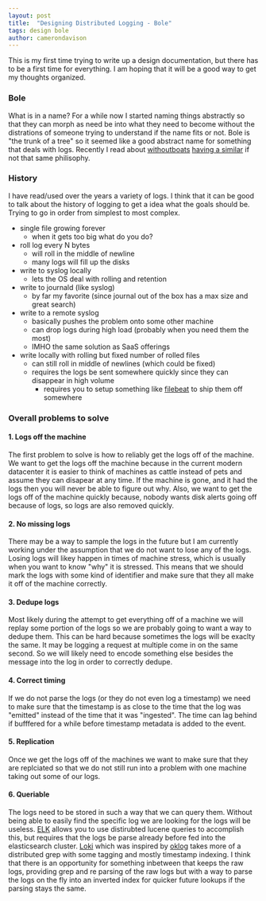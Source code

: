 ```yaml
---
layout: post
title:  "Designing Distributed Logging - Bole"
tags: design bole
author: camerondavison
---
```


This is my first time trying to write up a design documentation, but there has to be a first time for everything.
I am hoping that it will be a good way to get my thoughts organized.

### Bole
What is in a name? For a while now I started naming things abstractly so that they can morph as need be into what they need to become without the distrations of someone trying to understand if the name fits or not. 
Bole is "the trunk of a tree" so it seemed like a good abstract name for something that deals with logs.
Recently I read about [withoutboats](https://github.com/withoutboats) [having a similar](https://boats.gitlab.io/blog/post/names-and-scuba/) if not that same philisophy.

### History
I have read/used over the years a variety of logs. I think that it can be good to talk about the history of logging to get a idea what the goals should be. Trying to go in order from simplest to most complex.

- single file growing forever
  - when it gets too big what do you do?
- roll log every N bytes
  - will roll in the middle of newline
  - many logs will fill up the disks
- write to syslog locally
  - lets the OS deal with rolling and retention
- write to journald (like syslog)
  - by far my favorite (since journal out of the box has a max size and great search)
- write to a remote syslog
  - basically pushes the problem onto some other machine
  - can drop logs during high load (probably when you need them the most)
  - IMHO the same solution as SaaS offerings
- write locally with rolling but fixed number of rolled files
  - can still roll in middle of newlines (which could be fixed)
  - requires the logs be sent somewhere quickly since they can disappear in high volume
     - requires you to setup something like [filebeat](https://github.com/elastic/beats/tree/master/filebeat) to ship them off somewhere
     
### Overall problems to solve

#### 1. Logs off the machine
The first problem to solve is how to reliably get the logs off of the machine.
We want to get the logs off the machine because in the current modern datacenter it is easier to think of machines as cattle instead of pets and assume they can disapear at any time.
If the machine is gone, and it had the logs then you will never be able to figure out why. Also, we want to get the logs off of the machine quickly because, nobody wants disk alerts going off because of logs, so logs are also removed quickly.
#### 2. No missing logs
There may be a way to sample the logs in the future but I am currently working under the assumption that we do not want to lose any of the logs. Losing logs will likey happen in times of machine stress, which is usually when you want to know "why" it is stressed.
This means that we should mark the logs with some kind of identifier and make sure that they all make it off of the machine correctly.
#### 3. Dedupe logs
Most likely during the attempt to get everything off of a machine we will replay some portion of the logs so we are probably going to want a way to dedupe them. This can be hard because sometimes the logs will be exaclty the same. It may be logging a request at multiple come in on the same second. So we will likely need to encode something else besides the message into the log in order to correctly dedupe.
#### 4. Correct timing
If we do not parse the logs (or they do not even log a timestamp) we need to make sure that the timestamp is as close to the time that the log was "emitted" instead of the time that it was "ingested". The time can lag behind if bufffered for a while before timestamp metadata is added to the event.
#### 5. Replication
Once we get the logs off of the machines we want to make sure that they are replciated so that we do not still run into a problem with one machine taking out some of our logs.
#### 6. Queriable
The logs need to be stored in such a way that we can query them. Without being able to easily find the specific log we are looking for the logs will be useless.
[ELK](https://www.elastic.co/elk-stack) allows you to use distirubted lucene queries to accomplish this, but requires that the logs be parse already before fed into the elasticsearch cluster. [Loki](https://grafana.com/loki) which was inspired by [oklog](https://github.com/oklog/oklog) takes more of a distributed grep with some tagging and mostly timestamp indexing. I think that there is an opportunity for something inbetween that keeps the raw logs, providing grep and re parsing of the raw logs but with a way to parse the logs on the fly into an inverted index for quicker future lookups if the parsing stays the same.
